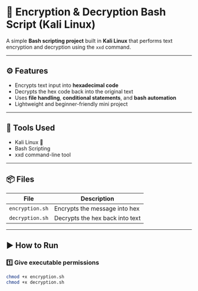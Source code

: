 # 🔐 Encryption & Decryption Bash Script (Kali Linux)

A simple **Bash scripting project** built in **Kali Linux** that performs text encryption and decryption using the `xxd` command.

---

## ⚙️ Features
- Encrypts text input into **hexadecimal code**
- Decrypts the hex code back into the original text
- Uses **file handling**, **conditional statements**, and **bash automation**
- Lightweight and beginner-friendly mini project

---

## 🧰 Tools Used
- Kali Linux 🐉  
- Bash Scripting  
- xxd command-line tool  

---

## 📦 Files
| File | Description |
|------|--------------|
| `encryption.sh` | Encrypts the message into hex |
| `decryption.sh` | Decrypts the hex back into text |

---

## ▶️ How to Run

### 1️⃣ Give executable permissions
```bash
chmod +x encryption.sh
chmod +x decryption.sh
